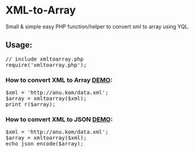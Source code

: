 # XML-to-Array
Small &amp; simple easy PHP function/helper to convert xml to array using YQL.
<h2>Usage:</h2>
<pre>
// include xmltoarray.php
require('xmltoarray.php');
</pre>
<h3>How to convert XML to Array <a href="http://ibacor.com/yql.php?xml=http://ibacor.com/rss.xml&format=array">DEMO</a>:</h3>
<pre>
$xml = 'http://anu.kom/data.xml';
$array = xmltoarray($xml);
print_r($array);
</pre>
<h3>How to convert XML to JSON <a href="http://ibacor.com/yql.php?xml=http://ibacor.com/rss.xml&format=json">DEMO</a>:</h3>
<pre>
$xml = 'http://anu.kom/data.xml';
$array = xmltoarray($xml);
echo json_encode($array);
</pre>
